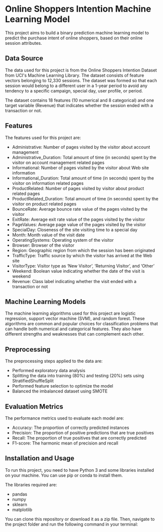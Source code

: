# Online Shoppers Intention Machine Learning Model

This project aims to build a binary prediction machine learning model to predict the purchase intent of online shoppers, based on their online session attributes.

## Data Source

The data used for this project is from the Online Shoppers Intention Dataset from UCI's Machine Learning Library. The dataset consists of feature vectors belonging to 12,330 sessions. The dataset was formed so that each session would belong to a different user in a 1-year period to avoid any tendency to a specific campaign, special day, user profile, or period.

The dataset contains 18 features (10 numerical and 8 categorical) and one target variable (Revenue) that indicates whether the session ended with a transaction or not.

## Features

The features used for this project are:

- Administrative: Number of pages visited by the visitor about account management
- Administrative_Duration: Total amount of time (in seconds) spent by the visitor on account management related pages
- Informational: Number of pages visited by the visitor about Web site information
- Informational_Duration: Total amount of time (in seconds) spent by the visitor on information related pages
- ProductRelated: Number of pages visited by visitor about product related pages
- ProductRelated_Duration: Total amount of time (in seconds) spent by the visitor on product related pages
- BounceRate: Average bounce rate value of the pages visited by the visitor
- ExitRate: Average exit rate value of the pages visited by the visitor
- PageValues: Average page value of the pages visited by the visitor
- SpecialDay: Closeness of the site visiting time to a special day
- Month: Month value of the visit date
- OperatingSystems: Operating system of the visitor
- Browser: Browser of the visitor
- Region: Geographic region from which the session has been originated
- TrafficType: Traffic source by which the visitor has arrived at the Web site
- VisitorType: Visitor type as ‘New Visitor’, ‘Returning Visitor’, and ‘Other’
- Weekend: Boolean value indicating whether the date of the visit is weekend
- Revenue: Class label indicating whether the visit ended with a transaction or not

## Machine Learning Models

The machine learning algorithms used for this project are logistic regression, support vector machine (SVM), and random forest. These algorithms are common and popular choices for classification problems that can handle both numerical and categorical features. They also have different strengths and weaknesses that can complement each other.

## Preprocessing

The preprocessing steps applied to the data are:

- Performed exploratory data analysis
- Splitting the data into training (80%) and testing (20%) sets using StratifiedShuffleSplit
- Performed feature selection to optimize the model
- Balanced the imbalanced dataset using SMOTE

## Evaluation Metrics

The performance metrics used to evaluate each model are:

- Accuracy: The proportion of correctly predicted instances
- Precision: The proportion of positive predictions that are true positives
- Recall: The proportion of true positives that are correctly predicted
- F1-score: The harmonic mean of precision and recall

## Installation and Usage

To run this project, you need to have Python 3 and some libraries installed on your machine. You can use pip or conda to install them.

The libraries required are:

- pandas
- numpy
- sklearn
- matplotlib

You can clone this repository or download it as a zip file. Then, navigate to the project folder and run the following command in your terminal:


